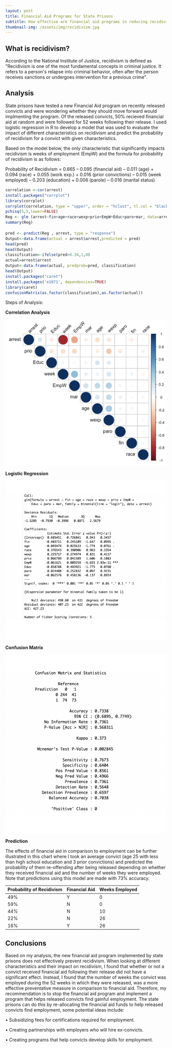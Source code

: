 ```yaml
---
layout: post
title: Financial Aid Programs for State Prisons
subtitle: How effective are financial aid programs in reducing recidivism?
thumbnail-img: /assets/img/recidivism.jpg
---
```


## What is recidivism?

According to the National Institute of Justice, recidivism is defined as "Recidivism is one of the most fundamental concepts in criminal justice. It refers to a person's relapse into criminal behavior, often after the person receives sanctions or undergoes intervention for a previous crime".

## Analysis

State prisons have tested a new Financial Aid program on recently released convicts and were wondering whether they should move forward would implmenting the program. Of the released convicts, 50% recieved financial aid at random and were followed for 52 weeks following their release. I used logistic regression in R to develop a model that was used to evaluate the impact of different characteristics on recidivism and predict the probability of recidivism for a convict with given characteristics. 

Based on the model below, the only characteristic that significantly impacts recidivism is weeks of employment (EmpW) and the formula for probability of recidivism is as follows:

Probability of Recidivism = 0.665 – 0.095 (financial aid) – 0.011 (age) + 0.094 (race) + 0.055 (work exp.) + 0.016 (prior convictions) – 0.015 (week employed) – 0.203 (education) + 0.006 (parole) – 0.016 (marital status)

```R
correlation <-cor(arrest)
install.packages("corrplot")
library(corrplot)
corrplot(correlation, type = "upper", order = "hclust", tl.col = "black", tl.srt = 45)
pchisq(5,5,lower=FALSE)
Reg <- glm (arrest~fin+age+race+wexp+prio+EmpW+Educ+paro+mar, data=arrest, family=binomial(link="logit"))
summary(Reg)

pred <- predict(Reg , arrest, type = "response")
Output<-data.frame(actual = arrest$arrest,predicted = pred)
head(pred)
head(Output)
classification<-ifelse(pred>0.34,1,0)
actual=arrest$arrest
Output<-data.frame(actual, predprob=pred, classification)
head(Output)
install.packages("caret")
install.packages('e1071', dependencies=TRUE)
library(caret)
confusionMatrix(as.factor(classification),as.factor(actual))
```
Steps of Analysis:

**Correlation Analysis**

![Correlation](/assets/img/corr.jpg)

**Logistic Regression**

![Logistic Regression results](/assets/img/regress.jpg)

**Confusion Matrix** 

![Confusion Matrix](/assets/img/confusion.jpg)

**Prediction**

The effects of financial aid in comparison to employment can be further illustrated in this chart where I took an average convict (age 25 with less than high    school education and 3 prior convictions) and predicted the probability of them re-offending after being released depending on whether they received financial aid and the number of weeks they were employed. Note that predictions using this model are made with 73% accuracy.

  | Probability of Recidivism | Financial Aid | Weeks Employed | 
  | :------ |:------ | :------ | 
  | 49% | Y | 0 | 
  | 59% | N | 0 | 
  | 44% | N | 10 | 
  | 22% | N | 26 | 
  | 16% | Y | 26 | 

## Conclusions

Based on my analysis, the new financial aid program implemented by state prisons does not effectively prevent recidivism. When looking at different characteristics and their impact on recidivism, I found that whether or not a convict received financial aid following their release did not have a significant effect. Instead, I found that the number of weeks the convict was employed during the 52 weeks in which they were released, was a more effective preventative measure in comparison to financial aid. Therefore, my recommendation is to stop the financial aid program and implement a program that helps released convicts find gainful employment. The state prisons can do this by re-allocating the financial aid funds to help released convicts find employment, some potential ideas include:

•	Subsidizing fees for certifications required for employment. 

•	Creating partnerships with employers who will hire ex-convicts.

•	Creating programs that help convicts develop skills for employment.


